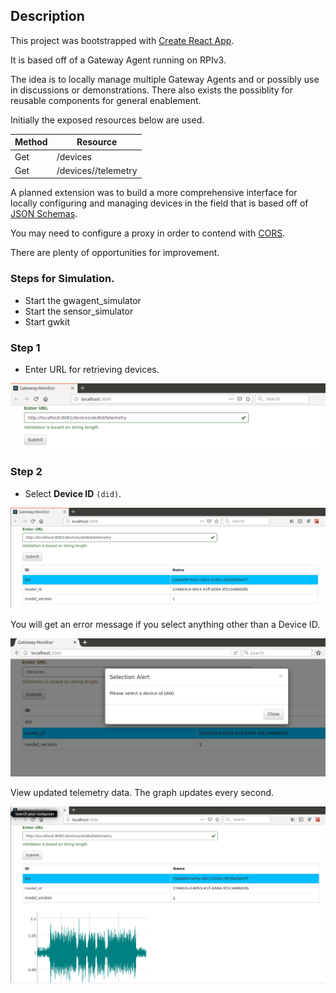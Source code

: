 ## Description

This project was bootstrapped with [Create React App](https://github.com/facebookincubator/create-react-app).

It is based off of a Gateway Agent running on RPIv3.  

The idea is to locally manage multiple Gateway Agents and or possibly use in discussions or demonstrations.  There also exists the possiblity for reusable components for general enablement.


Initially the exposed resources below are used.

| Method | Resource |
|-----|-------|
| Get | /devices|
| Get | /devices/<device-id>/telemetry|

A planned extension was to build a more comprehensive interface for locally configuring and managing devices in the field that is based off of [JSON Schemas](https://github.com/rjsf-team/react-jsonschema-form).

You may need to configure a proxy in order to contend with [CORS](https://developer.mozilla.org/en-US/docs/Web/HTTP/CORS).  

There are plenty of opportunities for improvement.


### Steps for Simulation.

- Start the gwagent_simulator
- Start the sensor_simulator
- Start gwkit


### Step 1
- Enter URL for retrieving devices.  

![alt text](https://github.com/ccrawfor/gwkit/blob/master/img/agent.png "Devices")

### Step 2

- Select **Device ID** `(did)`.

![alt text](https://github.com/ccrawfor/gwkit/blob/master/img/grid.png "Devices")
 
You will get an error message if you select anything other than a Device ID.

![alt text](https://github.com/ccrawfor/gwkit/blob/master/img/alert.png "Devices")

View updated telemetry data.  The graph updates every second.

![alt text](https://github.com/ccrawfor/gwkit/blob/master/img/graph.png "Devices")



